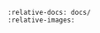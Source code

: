 <!-- markdownlint-disable MD041 -->
```{include} ../CHANGELOG.md
:relative-docs: docs/
:relative-images:
```
